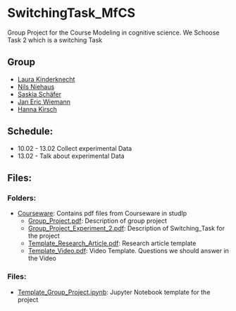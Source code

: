 # SwitchingTask_MfCS
 Group Project for the Course Modeling in cognitive science. We Schoose Task 2 which is a switching Task

## Group
* [Laura Kinderknecht](https://github.com/LauraKinderknecht)
* [Nils Niehaus](https://github.com/iNxls)
* [Saskia Schäfer](https://github.com/sasschaefer)
* [Jan Eric Wiemann](https://github.com/janerykh)
* [Hanna Kirsch](https://github.com/hkirsch94/)

## Schedule:
 - 10.02 - 13.02 Collect experimental Data
 - 13.02 - Talk about experimental Data
 

## Files: 
### Folders:
* [Courseware](Courseware): Contains pdf files from Courseware in studIp
  * [Group_Project.pdf](Courseware/Group_Project.pdf): Description of group project
  * [Group_Project_Experiment_2.pdf](Courseware/Group_Project_Experiment_2.pdf): Description of Switching_Task for the project
  * [Template_Research_Article.pdf](Courseware/Template_Research_Article.pdf): Research article template
  * [Template_Video.pdf](Courseware/Template_Video.pdf): Video Template. Questions we should answer in the Video


### Files:
* [Template_Group_Project.ipynb](Template_Group_Project.ipynb): Jupyter Notebook template for the project
